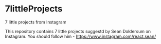 # 7littleProjects
7 little projects from Instagram

This repository contains 7 little projects suggestd by Sean Doldersum on Instagram.
You should follow him - https://www.instagram.com/react.sean/
